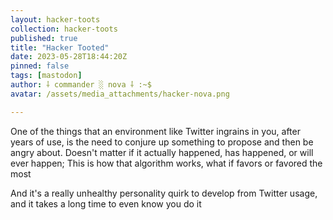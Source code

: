 ```yaml
---
layout: hacker-toots
collection: hacker-toots
published: true
title: "Hacker Tooted"
date: 2023-05-28T18:44:20Z
pinned: false
tags: [mastodon]
author: ⸸ commander ░ nova ⸸ :~$
avatar: /assets/media_attachments/hacker-nova.png

---
```


<p>One of the things that an environment like Twitter ingrains in you, after years of use, is the need to conjure up something to propose and then be angry about. Doesn&#39;t matter if it actually happened, has happened, or will ever happen; This is how that algorithm works, what if favors or favored the most</p><p>And it&#39;s a really unhealthy personality quirk to develop from Twitter usage, and it takes a long time to even know you do it</p>


